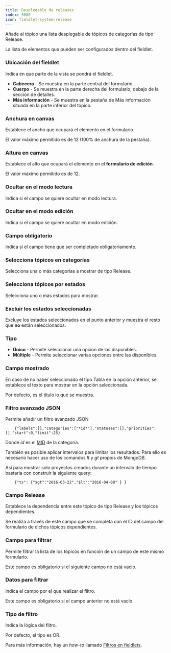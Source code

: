 ```yaml
---
title: Desplegable de releases
index: 5000
icon: fieldlet-system-release
---
```


Añade al tópico una lista desplegable de tópicos de categorías de tipo Release.

La lista de elementos que pueden ser configurados dentro del fieldlet.

### Ubicación del fieldlet

Indica en que parte de la vista se pondrá el fieldlet.

- **Cabecera** - Se muestra en la parte central del formulario.
- **Cuerpo** - Se muestra en la parte derecha del formulario, debajo de la sección de detalles.
- **Más información** - Se muestra en la pestaña de Más información situada en la parte inferior del tópico.

### Anchura en canvas

Establece el ancho que ocupará el elemento en el formulario.

El valor máximo permitido es de 12 (100% de anchura de la pestaña).

### Altura en canvas

Establece el alto que ocupará el elemento en el **formulario de edición**.

El valor máximo permitido es de 12.

### Ocultar en el modo lectura

Indica si el campo se quiere ocultar en modo lectura.

### Ocultar en el modo edición

Indica si el campo se quiere ocultar en modo edición.

### Campo obligatorio

Indica si el campo tiene que ser completado obligatoriamente.

### Selecciona tópicos en categorías

Selecciona una o más categorías a mostrar de tipo Release.

### Selecciona tópicos por estados

Selecciona uno o más estados para mostrar.

### Excluir los estados seleccionadas

Excluye los estados seleccionados en el punto anterior y muestra el resto que **no** están seleccionados.

### Tipo

- **Único** - Permite seleccionar una opcion de las disponibles.
- **Múltiple** - Permite seleccionar varias opciones entre las disponibles.

### Campo mostrado

En caso de no haber seleccionado el tipo Tabla en la opción anterior, se establece el texto para mostrar en la opción
seleccionada.

Por defecto, es el titulo lo que se muestra.

### Filtro avanzado JSON

Permite añadir un filtro avanzado JSON

        {"labels":[],"categories":["*id*"],"statuses":[],"priorities":[],"start":0,"limit":25}

Donde *id* es el [MID](/concepts/mid) de la categoría.

También es posible aplicar intervalos para limitar los resultados. Para ello es necesario hacer uso de los comandos *lt*
y *gt* propios de MongoDB.

Así para mostrar solo proyectos creados durante un intervalo de tiempo bastaria con construir la siguiente query:

        {"ts": {"$gt":"2016-03-22","$lt":"2016-04-08" } }

### Campo Release

Establece la dependencia entre este tópico de tipo Release y los tópicos dependientes.

Se realiza a través de este campo que se completa con el ID del campo del formulario de dichos tópicos dependientes.

### Campo para filtrar

Permite filtrar la lista de los tópicos en función de un campo de este mismo formulario.

Este campo es obligatorio si el siguiente campo no está vacío.

### Datos para filtrar

Indica el campo por el que realizar el filtro.

Este campo es obligatorio si el campo anterior no está vacío.

### Tipo de filtro

Indica la lógica del filtro.

Por defecto, el tipo es OR.

Para más información, hay un *how-to* llamado [Filtros en fieldlets](/how-to/filter-fieldlet).
